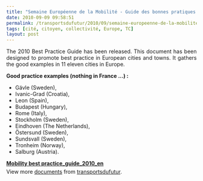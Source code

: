 ```yaml
---
title: "Semaine Européenne de la Mobilité - Guide des bonnes pratiques 2010"
date: 2010-09-09 09:58:51
permalink: /transportsdufutur/2010/09/semaine-europeenne-de-la-mobilite-guide-des-bonnes-pratiques-2010.html
tags: [cité, citoyen, collectivité, Europe, TC]
layout: post
---
```


<p style="text-align: justify">The 2010 Best Practice Guide has been released. This document has been designed to promote best practice in European cities and towns. It gathers the good examples in 11 eleven cities in Europe.</p> <p style="text-align: justify"><strong>Good practice examples (nothing in France ...) :</strong></p> <ul> <li>Gävle (Sweden),</li> <li>Ivanic-Grad (Croatia),</li> <li>Leon (Spain),</li> <li>Budapest (Hungary),</li> <li>Rome (Italy),</li> <li>Stockholm (Sweden),</li> <li>Eindhoven (The Netherlands),</li> <li>Östersund (Sweden),</li> <li>Sundsvall (Sweden),</li> <li>Tronheim (Norway),</li> <li>Salburg (Austria).</li> </ul> <div id="__ss_5161640" style="width: 477px"><strong style="margin: 12px 0 4px"><a href="http://www.slideshare.net/transportsdufutur/mobility-best-practiceguide2010en" title="Mobility best practice_guide_2010_en">Mobility best practice_guide_2010_en</a></strong>        <div style="padding: 5px 0 12px">View more <a href="http://www.slideshare.net/">documents</a> from <a href="http://www.slideshare.net/transportsdufutur">transportsdufutur</a>.</div> </div>
